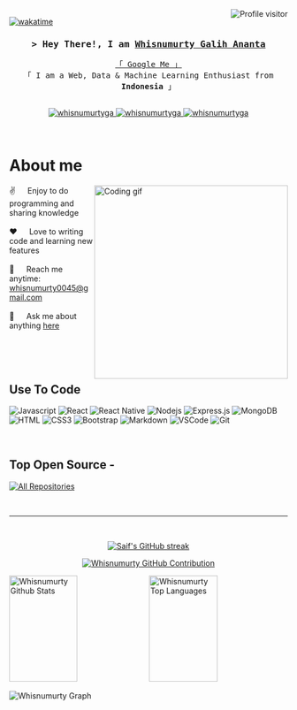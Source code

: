 <!--
<h2 align="center">
  Welcome to Whisnumurty Galih Ananta World!
  <img src="https://media.giphy.com/media/hvRJCLFzcasrR4ia7z/giphy.gif" width="28">
</h2>
-->

<!--
<p align="center">
  <a href="https://github.com/whisnumurtyga"><img src="https://readme-typing-svg.herokuapp.com/?lines=Self%20Taught%20Programmer;Front%20End%20Developer;1.5%2B%20years%20of%20coding%20experience;Always%20learning%20new%20things&center=true&width=380&height=45"></a>
</p>

 -->

<a href="https://komarev.com/ghpvc/?username=whisnumurtyga">
  <img align="right" src="https://komarev.com/ghpvc/?username=whisnumurtyga&label=Visitors&color=0e75b6&style=flat" alt="Profile visitor" />
</a>


[![wakatime](https://wakatime.com/badge/user/eebb3dd8-d9b2-40de-9b88-6fd6cac99dbc.svg)](https://wakatime.com/@eebb3dd8-d9b2-40de-9b88-6fd6cac99dbc)

<!-- Intro  -->
<h3 align="center">
        <samp>&gt; Hey There!, I am
                <b><a target="_blank" href="https://whisnumurtyga.com">Whisnumurty Galih Ananta</a></b>
        </samp>
</h3>


<p align="center"> 
  <samp>
    <a href="https://www.google.com/search?q=Whisnumurty+Galih+Ananta">「 Google Me 」</a>
    <br>
    「 I am a Web, Data & Machine Learning Enthusiast from <b>Indonesia</b> 」
    <br>
    <br>
  </samp>
</p>

<p align="center">
 <a href="https://whisnumurtyga.com" target="blank">
  <img src="https://img.shields.io/badge/Website-DC143C?style=for-the-badge&logo=medium&logoColor=white" alt="whisnumurtyga" />
 </a>
 <a href="https://linkedin.com/in/whisnumurtyga" target="_blank">
  <img src="https://img.shields.io/badge/LinkedIn-0077B5?style=for-the-badge&logo=linkedin&logoColor=white" alt="whisnumurtyga"/>
 </a>
 <!-- <a href="https://dev.to/whisnumurtyga" target="_blank">
  <img src="https://img.shields.io/badge/dev.to-0A0A0A?style=for-the-badge&logo=dev.to&logoColor=white" alt="whisnumurtyga" />
 </a> -->
 <a href="https://instagram.com/whisnumurty.ga" target="_blank">
  <img src="https://img.shields.io/badge/Instagram-fe4164?style=for-the-badge&logo=instagram&logoColor=white" alt="whisnumurtyga" />
 </a> 
</p>
<br />

<!-- About Section -->
 # About me
 
<p>
 <img align="right" width="350" src="/assets/programmer.gif" alt="Coding gif" />
  
 ✌️ &emsp; Enjoy to do programming and sharing knowledge <br/><br/>
 ❤️ &emsp; Love to writing code and learning new features<br/><br/>
 📧 &emsp; Reach me anytime: whisnumurty0045@gmail.com<br/><br/>
 💬 &emsp; Ask me about anything [here](https://github.com/whisnumurtyga/whisnumurtyga/issues)

</p>

<br/>
<br/>
<br/>

## Use To Code

![Javascript](https://img.shields.io/badge/Javascript-F0DB4F?style=for-the-badge&labelColor=black&logo=javascript&logoColor=F0DB4F)
![React](https://img.shields.io/badge/-React-61DBFB?style=for-the-badge&labelColor=black&logo=react&logoColor=61DBFB)
![React Native](https://img.shields.io/badge/React_Native-20232A?style=for-the-badge&logo=react&logoColor=61DAFB)
![Nodejs](https://img.shields.io/badge/Nodejs-3C873A?style=for-the-badge&labelColor=black&logo=node.js&logoColor=3C873A)
![Express.js](https://img.shields.io/badge/Express.js-000000?style=for-the-badge&logo=express&logoColor=white)
![MongoDB](https://img.shields.io/badge/MongoDB-4EA94B?style=for-the-badge&logo=mongodb&logoColor=white)
![HTML](https://img.shields.io/badge/HTML5-E34F26?style=for-the-badge&logo=html5&logoColor=white)
![CSS3](https://img.shields.io/badge/CSS3-1572B6?style=for-the-badge&logo=css3&logoColor=white)
![Bootstrap](https://img.shields.io/badge/Bootstrap-563D7C?style=for-the-badge&logo=bootstrap&logoColor=white)
![Markdown](https://img.shields.io/badge/Markdown-000000?style=for-the-badge&logo=markdown&logoColor=white)
![VSCode](https://img.shields.io/badge/Visual_Studio-0078d7?style=for-the-badge&logo=visual%20studio&logoColor=white)
![Git](https://img.shields.io/badge/Git-F05032?style=for-the-badge&logo=git&logoColor=white)

<br/>

## Top Open Source -


<p align="left">
  <a href="https://github.com/whisnumurtyga?tab=repositories" target="_blank"><img alt="All Repositories" title="All Repositories" src="https://img.shields.io/badge/-All%20Repos-2962FF?style=for-the-badge&logo=koding&logoColor=white"/></a>
</p>

<br/>
<hr/>
<br/>

<p align="center">
  <a href="https://github.com/whisnumurtyga">
    <img src="https://github-readme-streak-stats.herokuapp.com/?user=whisnumurtyga&theme=radical&border=7F3FBF&background=0D1117" alt="Saif's GitHub streak"/>
  </a>
</p>

<p align="center">
  <a href="https://github.com/whisnumurtyga">
    <img src="https://github-profile-summary-cards.vercel.app/api/cards/profile-details?username=whisnumurtyga&theme=radical" alt="Whisnumurty GitHub Contribution"/>
  </a>
</p>

<a> 
    <a href="https://github.com/whisnumurtyga"><img alt="Whisnumurty Github Stats" src="https://denvercoder1-github-readme-stats.vercel.app/api?username=whisnumurtyga&show_icons=true&count_private=true&theme=react&border_color=7F3FBF&bg_color=0D1117&title_color=F85D7F&icon_color=F8D866" height="192px" width="49.5%"/></a>
  <a href="https://github.com/whisnumurtyga"><img alt="Whisnumurty Top Languages" src="https://denvercoder1-github-readme-stats.vercel.app/api/top-langs/?username=whisnumurtyga&langs_count=8&layout=compact&theme=react&border_color=7F3FBF&bg_color=0D1117&title_color=F85D7F&icon_color=F8D866" height="192px" width="49.5%"/></a>
  <br/>
</a>


![Whisnumurty Graph](https://github-readme-activity-graph.vercel.app/graph?username=whisnumurtyga&custom_title=Whisnumurty%20GitHub%20Activity%20Graph&bg_color=0D1117&color=7F3FBF&line=7F3FBF&point=7F3FBF&area_color=FFFFFF&title_color=FFFFFF&area=true)
